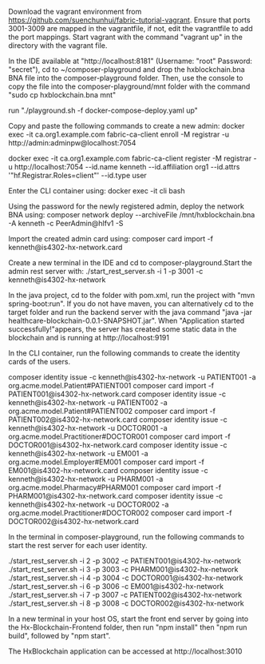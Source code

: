 Download the vagrant environment from https://github.com/suenchunhui/fabric-tutorial-vagrant.
Ensure that ports 3001-3009 are mapped in the vagrantfile, if not, edit the vagrantfile to add the port mappings.
Start vagrant with the command "vagrant up" in the directory with the vagrant file.

In the IDE available at "http://localhost:8181" (Username: "root" Password: "secret"), cd to ~/composer-playground and drop the hxblockchain.bna BNA file into the composer-playground folder. Then, use the console to copy the file into the composer-playground/mnt folder with the command "sudo cp hxblockchain.bna mnt"

run "./playground.sh -f docker-compose-deploy.yaml up"

Copy and paste the following commands to create a new admin:
docker exec -it ca.org1.example.com fabric-ca-client enroll -M registrar -u http://admin:adminpw@localhost:7054

docker exec -it ca.org1.example.com fabric-ca-client register -M registrar -u http://localhost:7054 --id.name kenneth --id.affiliation org1 --id.attrs '"hf.Registrar.Roles=client"' --id.type user

Enter the CLI container using:
docker exec -it cli bash

Using the password for the newly registered admin, deploy the network BNA using:
composer network deploy --archiveFile /mnt/hxblockchain.bna -A kenneth -c PeerAdmin@hlfv1 -S <admin enrol password>

Import the created admin card using:
composer card import -f kenneth\@is4302-hx-network.card

Create a new terminal in the IDE and cd to composer-playground.Start the admin rest server with:
./start_rest_server.sh -i 1 -p 3001 -c kenneth@is4302-hx-network

In the java project, cd to the folder with pom.xml, run the project with "mvn spring-boot:run". If you do not have maven, you can alternatively cd to the target folder and run the backend server with the java command "java -jar healthcare-blockchain-0.0.1-SNAPSHOT.jar". When "Application started successfully!"appears, the server has created some static data in the blockchain and is running at http://localhost:9191

In the CLI container, run the following commands to create the identity cards of the users.

composer identity issue -c kenneth@is4302-hx-network -u PATIENT001 -a org.acme.model.Patient#PATIENT001
composer card import -f PATIENT001\@is4302-hx-network.card
composer identity issue -c kenneth@is4302-hx-network -u PATIENT002 -a org.acme.model.Patient#PATIENT002
composer card import -f PATIENT002\@is4302-hx-network.card
composer identity issue -c kenneth@is4302-hx-network -u DOCTOR001 -a org.acme.model.Practitioner#DOCTOR001
composer card import -f DOCTOR001\@is4302-hx-network.card
composer identity issue -c kenneth@is4302-hx-network -u EM001 -a org.acme.model.Employer#EM001
composer card import -f EM001\@is4302-hx-network.card
composer identity issue -c kenneth@is4302-hx-network -u PHARM001 -a org.acme.model.Pharmacy#PHARM001
composer card import -f PHARM001\@is4302-hx-network.card
composer identity issue -c kenneth@is4302-hx-network -u DOCTOR002 -a org.acme.model.Practitioner#DOCTOR002
composer card import -f DOCTOR002\@is4302-hx-network.card

In the terminal in composer-playground, run the following commands to start the rest server for each user identity.

./start_rest_server.sh -i 2 -p 3002 -c PATIENT001@is4302-hx-network
./start_rest_server.sh -i 3 -p 3003 -c PHARM001@is4302-hx-network
./start_rest_server.sh -i 4 -p 3004 -c DOCTOR001@is4302-hx-network
./start_rest_server.sh -i 6 -p 3006 -c EM001@is4302-hx-network
./start_rest_server.sh -i 7 -p 3007 -c PATIENT002@is4302-hx-network
./start_rest_server.sh -i 8 -p 3008 -c DOCTOR002@is4302-hx-network

In a new terminal in your host OS, start the front end server by going into the Hx-Blockchain-Frontend folder, then run "npm install" then "npm run build", followed by "npm start".

The HxBlockchain application can be accessed at http://localhost:3010
